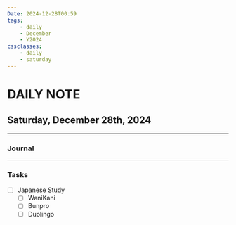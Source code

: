 ```yaml
---
Date: 2024-12-28T00:59
tags:
    - daily
    - December
    - Y2024
cssclasses:
    - daily
    - saturday
---
```

# DAILY NOTE
## Saturday, December 28th, 2024
***
### Journal

***
### Tasks
- [ ] Japanese Study
    - [ ] WaniKani
    - [ ] Bunpro
    - [ ] Duolingo
